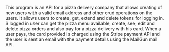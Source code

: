 This program is an API for a pizza delivery company that allows creating of new users with a valid email address and other crud operations on the users. It allows users to create, get, extend and delete tokens for logging in. S logged in user can get the pizza menu available, create, see, edit and delete pizza orders and also pay for a pizza delivery with his card. When a user pays, the card provided is charged using the Stripe payment API and the user is sent an email with the payment details using the MailGun mail API.